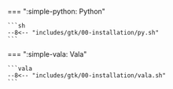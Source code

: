 === ":simple-python: Python"

    ```sh
    --8<-- "includes/gtk/00-installation/py.sh"
    ```

=== ":simple-vala: Vala"
    
    ```vala
    --8<-- "includes/gtk/00-installation/vala.sh"
    ```
